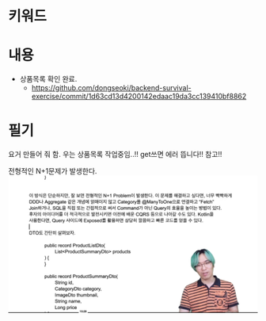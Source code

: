# 키워드

# 내용

- 상품목록 확인 완료.
  - https://github.com/dongseoki/backend-survival-exercise/commit/1d63cd13d4200142edaac19da3cc139410bf8862

# 필기

요거 만들어 줘 함.
우는 상품목록 작업중임..!!
get쓰면 에러 뜹니다!! 참고!!

전형적인 N+1문제가 발생한다.
![](2023-05-11-21-23-51.png)
